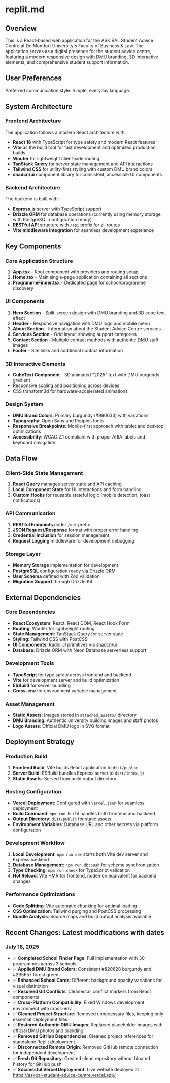 # replit.md

## Overview

This is a React-based web application for the ASK BAL Student Advice Centre at De Montfort University's Faculty of Business & Law. The application serves as a digital presence for the student advice centre, featuring a modern responsive design with DMU branding, 3D interactive elements, and comprehensive student support information.

## User Preferences

Preferred communication style: Simple, everyday language.

## System Architecture

### Frontend Architecture

The application follows a modern React architecture with:

- **React 18** with TypeScript for type safety and modern React features
- **Vite** as the build tool for fast development and optimized production builds
- **Wouter** for lightweight client-side routing
- **TanStack Query** for server state management and API interactions
- **Tailwind CSS** for utility-first styling with custom DMU brand colors
- **shadcn/ui** component library for consistent, accessible UI components

### Backend Architecture

The backend is built with:

- **Express.js** server with TypeScript support
- **Drizzle ORM** for database operations (currently using memory storage with PostgreSQL configuration ready)
- **RESTful API** structure with `/api` prefix for all routes
- **Vite middleware integration** for seamless development experience

## Key Components

### Core Application Structure

1. **App.tsx** - Root component with providers and routing setup
2. **Home.tsx** - Main single-page application containing all sections
3. **ProgrammeFinder.tsx** - Dedicated page for school/programme discovery

### UI Components

1. **Hero Section** - Split-screen design with DMU branding and 3D cube text effect
2. **Header** - Responsive navigation with DMU logo and mobile menu
3. **About Section** - Information about the Student Advice Centre services
4. **Services Section** - Grid layout showing support categories
5. **Contact Section** - Multiple contact methods with authentic DMU staff images
6. **Footer** - Site links and additional contact information

### 3D Interactive Elements

- **CubeText Component** - 3D animated "2025" text with DMU burgundy gradient
- Responsive scaling and positioning across devices
- CSS transform3d for hardware-accelerated animations

### Design System

- **DMU Brand Colors**: Primary burgundy (#990033) with variations
- **Typography**: Open Sans and Poppins fonts
- **Responsive Breakpoints**: Mobile-first approach with tablet and desktop optimizations
- **Accessibility**: WCAG 2.1 compliant with proper ARIA labels and keyboard navigation

## Data Flow

### Client-Side State Management

1. **React Query** manages server state and API caching
2. **Local Component State** for UI interactions and form handling
3. **Custom Hooks** for reusable stateful logic (mobile detection, toast notifications)

### API Communication

1. **RESTful Endpoints** under `/api` prefix
2. **JSON Request/Response** format with proper error handling
3. **Credential Inclusion** for session management
4. **Request Logging** middleware for development debugging

### Storage Layer

- **Memory Storage** implementation for development
- **PostgreSQL** configuration ready via Drizzle ORM
- **User Schema** defined with Zod validation
- **Migration Support** through Drizzle Kit

## External Dependencies

### Core Dependencies

- **React Ecosystem**: React, React DOM, React Hook Form
- **Routing**: Wouter for lightweight routing
- **State Management**: TanStack Query for server state
- **Styling**: Tailwind CSS with PostCSS
- **UI Components**: Radix UI primitives via shadcn/ui
- **Database**: Drizzle ORM with Neon Database serverless support

### Development Tools

- **TypeScript** for type safety across frontend and backend
- **Vite** for development server and build optimization
- **ESBuild** for server bundling
- **Cross-env** for environment variable management

### Asset Management

- **Static Assets**: Images stored in `attached_assets/` directory
- **DMU Branding**: Authentic university building images and staff photos
- **Logo Assets**: Official DMU logo in SVG format

## Deployment Strategy

### Production Build

1. **Frontend Build**: Vite builds React application to `dist/public`
2. **Server Build**: ESBuild bundles Express server to `dist/index.js`
3. **Static Assets**: Served from build output directory

### Hosting Configuration

- **Vercel Deployment**: Configured with `vercel.json` for seamless deployment
- **Build Command**: `npm run build` handles both frontend and backend
- **Output Directory**: `dist/public` for static assets
- **Environment Variables**: Database URL and other secrets via platform configuration

### Development Workflow

1. **Local Development**: `npm run dev` starts both Vite dev server and Express backend
2. **Database Management**: `npm run db:push` for schema synchronization
3. **Type Checking**: `npm run check` for TypeScript validation
4. **Hot Reload**: Vite HMR for frontend, nodemon equivalent for backend changes

### Performance Optimizations

- **Code Splitting**: Vite automatic chunking for optimal loading
- **CSS Optimization**: Tailwind purging and PostCSS processing
- **Bundle Analysis**: Source maps and build output analysis available

## Recent Changes: Latest modifications with dates

### July 18, 2025
- ✅ **Completed School Finder Page**: Full implementation with 30 programmes across 3 schools
- ✅ **Applied DMU Brand Colors**: Consistent #820628 burgundy and #2B5F57 forest green
- ✅ **Enhanced School Cards**: Different background opacity variations for visual distinction
- ✅ **Resolved Git Conflicts**: Cleaned all conflict markers from React components
- ✅ **Cross-Platform Compatibility**: Fixed Windows development environment with cross-env
- ✅ **Cleaned Project Structure**: Removed unnecessary files, keeping only essential deployment files
- ✅ **Restored Authentic DMU Images**: Replaced placeholder images with official DMU photos and branding
- ✅ **Removed GitHub Dependencies**: Cleaned project references for standalone Replit deployment
- ✅ **Disconnected Remote Origin**: Removed GitHub remote connection for independent development
- ✅ **Fresh Git Repository**: Created clean repository without bloated history for GitHub push
- ✅ **Successful Vercel Deployment**: Live website deployed at https://askbal-student-advice-centre.vercel.app/